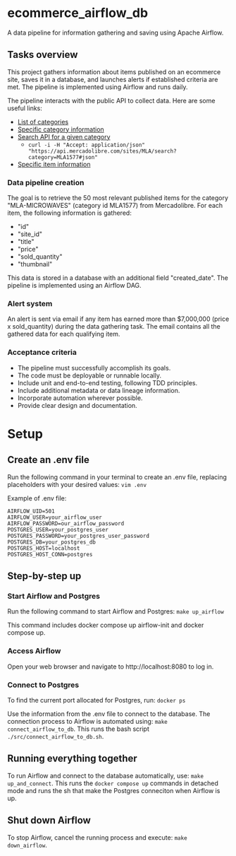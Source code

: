 # ecommerce_airflow_db
A data pipeline for information gathering and saving using Apache Airflow.

## Tasks overview

This project gathers information about items published on an ecommerce site, saves it in a database, and launches alerts if established criteria are met. The pipeline is implemented using Airflow and runs daily.

The pipeline interacts with the public API to collect data. Here are some useful links:
- [List of categories](https://api.mercadolibre.com/sites/MLA/categories)
- [Specific category information](https://api.mercadolibre.com/categories/MLA1577)
- [Search API for a given category](https://api.mercadolibre.com/sites/MLA/search?category=MLA1577#json)
    - `curl -i -H "Accept: application/json" "https://api.mercadolibre.com/sites/MLA/search?category=MLA1577#json"`
- [Specific item information](https://api.mercadolibre.com/items/MLA830173972)

### Data pipeline creation
The goal is to retrieve the 50 most relevant published items for the category "MLA-MICROWAVES" (category id MLA1577) from Mercadolibre. For each item, the following information is gathered:
- "id"
- "site\_id"
- "title"
- "price"
- "sold\_quantity"
- "thumbnail"

This data is stored in a database with an additional field "created\_date". The pipeline is implemented using an Airflow DAG.

### Alert system
An alert is sent via email if any item has earned more than $7,000,000 (price x sold\_quantity) during the data gathering task. The email contains all the gathered data for each qualifying item.

### Acceptance criteria
- The pipeline must successfully accomplish its goals.
- The code must be deployable or runnable locally.
- Include unit and end-to-end testing, following TDD principles.
- Include additional metadata or data lineage information.
- Incorporate automation wherever possible.
- Provide clear design and documentation.


# Setup

## Create an .env file
Run the following command in your terminal to create an .env file, replacing placeholders with your desired values: `vim .env`

Example of .env file:
```
AIRFLOW_UID=501
AIRFLOW_USER=your_airflow_user
AIRFLOW_PASSWORD=our_airflow_password
POSTGRES_USER=your_postgres_user
POSTGRES_PASSWORD=your_postgres_user_password
POSTGRES_DB=your_postgres_db
POSTGRES_HOST=localhost
POSTGRES_HOST_CONN=postgres
```
## Step-by-step up
### Start Airflow and Postgres
Run the following command to start Airflow and Postgres: `make up_airflow`

This command includes docker compose up airflow-init and docker compose up.

### Access Airflow
Open your web browser and navigate to http://localhost:8080 to log in.

### Connect to Postgres
To find the current port allocated for Postgres, run: `docker ps`

Use the information from the .env file to connect to the database. The connection process to Airflow is automated using: `make connect_airflow_to_db`. This runs the bash script `./src/connect_airflow_to_db.sh`.

## Running everything together
To run Airflow and connect to the database automatically, use: `make up_and_connect`. This runs the `docker compose up` commands in detached mode and runs the sh that make the Postgres conneciton when Airflow is up.

## Shut down Airflow
To stop Airflow, cancel the running process and execute: `make down_airflow`.
